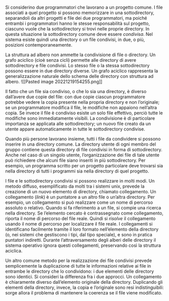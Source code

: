 Si considerino due programmatori che lavorano a un progetto comune. I file associati a quel progetto si possono memorizzare in una sottodirectory, separandoli da altri progetti e file dei due programmatori, ma poiché entrambi i programmatori hanno le stesse responsabilità sul progetto, ciascuno vuole che la sottodirectory si trovi nelle proprie directory. In questa situazione la sottodirectory comune deve essere _condivisa_. Nel sistema esiste quindi una directory o un file condivisi, in due, o più, posizioni contemporaneamente.

La struttura ad albero non ammette la condivisione di file o directory. Un grafo aciclico (cioè senza cicli) permette alle directory di avere sottodirectory e file condivisi. Lo stesso file o la stessa sottodirectory possono essere in due directory diverse. Un grafo aciclico rappresenta la generalizzazione naturale dello schema delle directory con struttura ad albero.
![[Pasted image 20221219154255.png]]

Il fatto che un file sia condiviso, o che lo sia una directory, è diverso dall’avere due copie del file: con due copie ciascun programmatore potrebbe vedere la copia presente nella propria directory e non l’originale; se un programmatore modifica il file, le modifiche non appaiono nell’altra copia. Se invece il file è condiviso esiste _un_ solo file effettivo, perciò tutte le modifiche sono immediatamente visibili. La condivisione è di particolare importanza se applicata alle sottodirectory; un nuovo file creato da un utente appare automaticamente in tutte le sottodirectory condivise.

Quando più persone lavorano insieme, tutti i file da condividere si possono inserire in una directory comune. La directory utente di ogni membro del gruppo contiene questa directory di file condivisi in forma di sottodirectory. Anche nel caso di un singolo utente, l’organizzazione dei file di tale utente può richiedere che alcuni file siano inseriti in più sottodirectory. Per esempio, un programma scritto per un progetto particolare deve trovarsi sia nella directory di tutti i programmi sia nella directory di quel progetto.

I file e le sottodirectory condivisi si possono realizzare in molti modi. Un metodo diffuso, esemplificato da molti tra i sistemi unix, prevede la creazione di un nuovo elemento di directory, chiamato collegamento. Un collegamento (_link_) è un puntatore a un altro file o un’altra directory. Per esempio, un collegamento si può realizzare come un nome di percorso assoluto o relativo. Quando si fa riferimento a un file, si compie una ricerca nella directory. Se l’elemento cercato è contrassegnato come collegamento, riporta il nome di percorso del file reale. Quindi si _risolve_ il collegamento usando il nome di percorso per localizzare il file reale. I collegamenti si identificano facilmente tramite il loro formato nell’elemento della directory (o, nei sistemi che gestiscono i tipi, dal tipo speciale), e sono in pratica puntatori indiretti. Durante l’attraversamento degli alberi delle directory il sistema operativo ignora questi collegamenti, preservando così la struttura aciclica.

Un altro comune metodo per la realizzazione dei file condivisi prevede semplicemente la duplicazione di tutte le informazioni relative ai file in entrambe le directory che lo condividono: i due elementi delle directory sono identici. Si consideri la differenza fra i due approcci. Un collegamento è chiaramente diverso dall’elemento originale della directory. Duplicando gli elementi della directory, invece, la copia e l’originale sono resi indistinguibili: sorge allora il problema di mantenere la coerenza se il file viene modificato.
